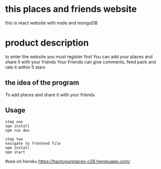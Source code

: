 # this places and friends website

this is react website with node and mongoDB

# product description

to enter the website you must register first
You can add your places and share it with your friends
Your Friends can give comments, feed pack and rate it within 5 stars

## the idea of the program

To add places and share it with your friends

## Usage

```
step one
npm install
npm run dev

step two
navigate to frontend file
npm install
npm start
```

#see on heroku
https://hackyourplaces-c26.herokuapp.com/
